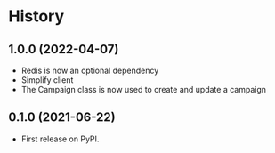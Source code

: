 # History

## 1.0.0 (2022-04-07)

* Redis is now an optional dependency
* Simplify client
* The Campaign class is now used to create and update a campaign

## 0.1.0 (2021-06-22)

* First release on PyPI.
